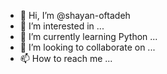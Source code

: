 - 👋 Hi, I’m @shayan-oftadeh
- 👀 I’m interested in ...
- 🌱 I’m currently learning Python ...
- 💞️ I’m looking to collaborate on ...
- 📫 How to reach me ...

<!---
shayan-oftadeh/shayan-oftadeh is a ✨ special ✨ repository because its `README.md` (this file) appears on your GitHub profile.
You can click the Preview link to take a look at your changes.
--->
